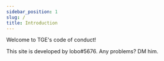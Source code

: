 ```yaml
---
sidebar_position: 1
slug: /
title: Introduction
---
```


Welcome to TGE's code of conduct! 

This site is developed by lobo#5676. Any problems? DM him.